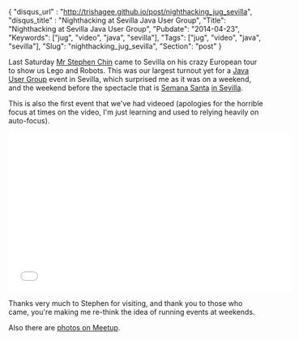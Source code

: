 {
    "disqus_url" : "http://trishagee.github.io/post/nighthacking_jug_sevilla",
    "disqus_title" : "Nighthacking at Sevilla Java User Group",
    "Title": "Nighthacking at Sevilla Java User Group",
    "Pubdate": "2014-04-23",
    "Keywords": ["jug", "video", "java", "sevilla"],
    "Tags": ["jug", "video", "java", "sevilla"],
    "Slug": "nighthacking_jug_sevilla",
    "Section": "post"
}

Last Saturday [Mr Stephen Chin](http://steveonjava.com/) came to Sevilla on his crazy European tour to show us Lego and Robots.  This was our largest turnout yet 
for a [Java User Group](http://www.meetup.com/SVQJUG/) event in Sevilla, which surprised me as it was on a weekend, 
and the weekend before the spectacle that is [Semana 
Santa](http://en.wikipedia.org/wiki/Holy_Week_in_Seville) [in Sevilla](http://youtu.be/I5rnDZGNJW8).
<!--more-->

This is also the first event that we've had videoed (apologies for the horrible focus at times on the video, 
I'm just learning and used to relying heavily on auto-focus).

<iframe width="560" height="315" src="//www.youtube.com/embed/q3OKs08X3oo" frameborder="0" allowfullscreen></iframe>


Thanks very much to Stephen for visiting, and thank you to those who came, you're making me re-think the idea of running events at 
weekends.

Also there are [photos on Meetup](http://www.meetup.com/SVQJUG/photos/all_photos/?photoAlbumId=21306622).
